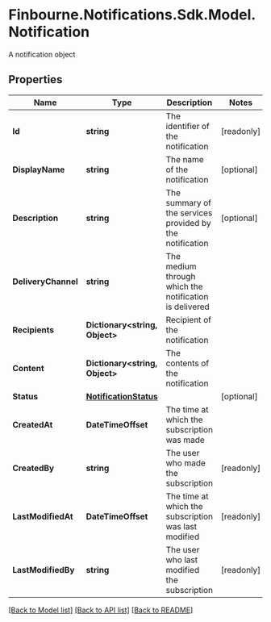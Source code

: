 # Finbourne.Notifications.Sdk.Model.Notification
A notification object

## Properties

Name | Type | Description | Notes
------------ | ------------- | ------------- | -------------
**Id** | **string** | The identifier of the notification | [readonly] 
**DisplayName** | **string** | The name of the notification | [optional] 
**Description** | **string** | The summary of the services provided by the notification | [optional] 
**DeliveryChannel** | **string** | The medium through which the notification is delivered | 
**Recipients** | **Dictionary&lt;string, Object&gt;** | Recipient of the notification | 
**Content** | **Dictionary&lt;string, Object&gt;** | The contents of the notification | 
**Status** | [**NotificationStatus**](NotificationStatus.md) |  | [optional] 
**CreatedAt** | **DateTimeOffset** | The time at which the subscription was made | 
**CreatedBy** | **string** | The user who made the subscription | [readonly] 
**LastModifiedAt** | **DateTimeOffset** | The time at which the subscription was last modified | [readonly] 
**LastModifiedBy** | **string** | The user who last modified the subscription | [readonly] 

[[Back to Model list]](../README.md#documentation-for-models) [[Back to API list]](../README.md#documentation-for-api-endpoints) [[Back to README]](../README.md)


